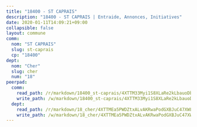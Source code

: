 ```yaml
---
title: "18400 - ST CAPRAIS"
description: "18400 - ST CAPRAIS | Entraide, Annonces, Initiatives"
date: 2020-01-11T14:09:21+09:00
collapsible: false
layout: commune
comm:
  nom: "ST CAPRAIS"
  slug: st-caprais
  cp: "18400"
dept:
  nom: "Cher"
  slug: cher
  num: "18"
peerpad:
  comm:
    read_path: /r/markdown/18400_st-caprais/4XTTM33Myi1S8XLaRe2kLbauoDbo1964UcGpLcduZWnUzGPpx
    write_path: /w/markdown/18400_st-caprais/4XTTM33Myi1S8XLaRe2kLbauoDbo1964UcGpLcduZWnUzGPpx-K3TgUDz3MFmoBw2x7bXsrGkBDViNLk1HoVEZUPLrAtsZtXk6udiNfKo7SqVgcXeap5inucisQ7V7HhEMgEXEZWaHxWX2eL9rbC2d2zHFK9jRsiYHe4fFaH1a3YiG7xmeR4JPJi2Q
  dept:
    read_path: /r/markdown/18_cher/4XTTMEa5PWDZtxALvAKRwaPodGXBJuC47XWLMLZ5hCaMSik3w
    write_path: /w/markdown/18_cher/4XTTMEa5PWDZtxALvAKRwaPodGXBJuC47XWLMLZ5hCaMSik3w-K3TgTvT6tiupPRTeoV2zMggT6E77BmY6Zeeqwk1pvv6Bfo4GHKoyLD2hQDLMcNajnfixB5aDgngmFZba1jsFtXhXJhkZaMz5Fno5UjuUU6mkQFXv9cWu6FJLmGRziLMtgTSufDeD
---
```


